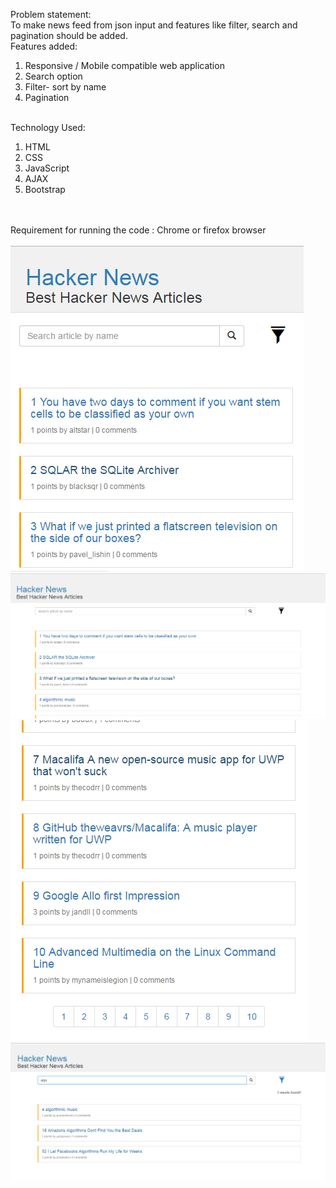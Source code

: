 Problem statement:<br/>To make news feed from json input and features like filter, search and pagination should be added.
<br/>
Features added:<br/>
 1. Responsive / Mobile compatible web application<br/>
 2. Search  option<br/>
 3. Filter- sort by name<br/>
 4. Pagination<br/><br/>

Technology Used:
<br/>
 1. HTML<br/>
 2. CSS<br/>
 3. JavaScript<br/>
 4. AJAX<br/>
 5. Bootstrap<br/><br/>
<br/>
Requirement for running the code : Chrome or firefox browser
<br/>
<br/>

<img src="Images/MobileView.png"/>
<img src="Images/Index page.png"/>
<img src="Images/footerMobileview.png"/>
<img src="Images/searchResult.png"/>
